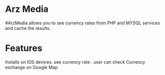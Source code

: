 # Arz Media

#ArzMedia allows you to see currency rates from PHP and MYSQL services  and cache the results.

# Features

Installs on IOS devices.
see currency rate . 
user can check Currency exchange on Google Map
